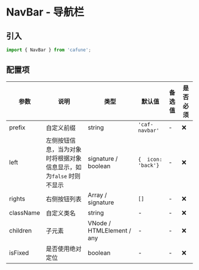 # NavBar - 导航栏

## 引入
```jsx
import { NavBar } from 'cafune';
```

## 配置项
| 参数 | 说明 | 类型 | 默认值 |备选值 | 是否必须 |
| --- | --- | --- | --- | --- | --- |
| prefix | 自定义前缀 | string | `'caf-navbar'` | - | ❌ |
| left | 左侧按钮信息，当为对象时将根据对象信息显示，如为`false` 时则不显示 | signature / boolean | `{  icon: 'back'}` | - | ❌ |
| rights | 右侧按钮列表 | Array / signature | `[]` | - | ❌ |
| className | 自定义类名 | string | - | - | ❌ |
| children | 子元素 | VNode / HTMLElement / any | - | - | ❌ |
| isFixed | 是否使用绝对定位 | boolean | - | - | ❌ |
